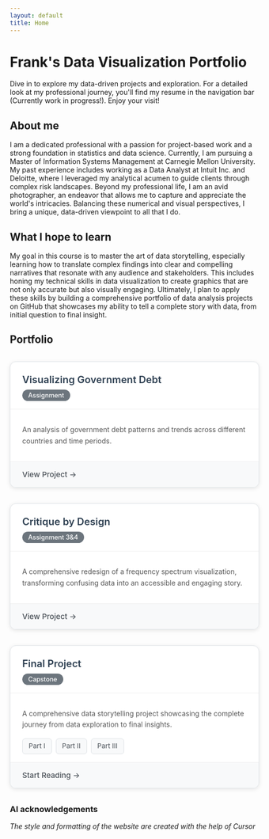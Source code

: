 ```yaml
---
layout: default
title: Home
---
```


# Frank's Data Visualization Portfolio

Dive in to explore my data-driven projects and exploration. For a detailed look at my professional journey, you'll find my resume in the navigation bar (Currently work in progress!). Enjoy your visit!

## About me
I am a dedicated professional with a passion for project-based work and a strong foundation in statistics and data science. Currently, I am pursuing a Master of Information Systems Management at Carnegie Mellon University. My past experience includes working as a Data Analyst at Intuit Inc. and Deloitte, where I leveraged my analytical acumen to guide clients through complex risk landscapes. Beyond my professional life, I am an avid photographer, an endeavor that allows me to capture and appreciate the world's intricacies. Balancing these numerical and visual perspectives, I bring a unique, data-driven viewpoint to all that I do.


## What I hope to learn

My goal in this course is to master the art of data storytelling, especially learning how to translate complex findings into clear and compelling narratives that resonate with any audience and stakeholders. This includes honing my technical skills in data visualization to create graphics that are not only accurate but also visually engaging. Ultimately, I plan to apply these skills by building a comprehensive portfolio of data analysis projects on GitHub that showcases my ability to tell a complete story with data, from initial question to final insight.

## Portfolio

<div class="portfolio-grid">
  <div class="portfolio-card">
    <div class="card-header">
      <h3>Visualizing Government Debt</h3>
      <span class="card-type">Assignment</span>
    </div>
    <div class="card-content">
      <p>An analysis of government debt patterns and trends across different countries and time periods.</p>
    </div>
    <div class="card-footer">
      <a href="visualizing-government-debt" class="card-link">View Project →</a>
    </div>
  </div>

  <div class="portfolio-card">
    <div class="card-header">
      <h3>Critique by Design</h3>
      <span class="card-type">Assignment 3&4</span>
    </div>
    <div class="card-content">
      <p>A comprehensive redesign of a frequency spectrum visualization, transforming confusing data into an accessible and engaging story.</p>
    </div>
    <div class="card-footer">
      <a href="critique-by-design" class="card-link">View Project →</a>
    </div>
  </div>

  <div class="portfolio-card">
    <div class="card-header">
      <h3>Final Project</h3>
      <span class="card-type">Capstone</span>
    </div>
    <div class="card-content">
      <p>A comprehensive data storytelling project showcasing the complete journey from data exploration to final insights.</p>
      <div class="project-parts">
        <a href="final-project-part-one" class="part-link">Part I</a>
        <a href="final-project-part-two" class="part-link">Part II</a>
        <a href="final-project-part-three" class="part-link">Part III</a>
      </div>
    </div>
    <div class="card-footer">
      <a href="final-project-part-one" class="card-link">Start Reading →</a>
    </div>
  </div>
</div>

<style>
.portfolio-grid {
  display: grid;
  grid-template-columns: repeat(auto-fit, minmax(300px, 1fr));
  gap: 2rem;
  margin: 2rem 0;
}

.portfolio-card {
  background: #ffffff;
  border: 1px solid #e1e5e9;
  border-radius: 12px;
  box-shadow: 0 2px 8px rgba(0, 0, 0, 0.1);
  transition: transform 0.2s ease, box-shadow 0.2s ease;
  overflow: hidden;
}

.portfolio-card:hover {
  transform: translateY(-4px);
  box-shadow: 0 8px 25px rgba(0, 0, 0, 0.15);
}

.card-header {
  padding: 1.5rem 1.5rem 1rem 1.5rem;
  border-bottom: 1px solid #f0f0f0;
}

.card-header h3 {
  margin: 0 0 0.5rem 0;
  color: #2c3e50;
  font-size: 1.25rem;
  font-weight: 600;
}

.card-type {
  display: inline-block;
  background: #6c757d;
  color: white;
  padding: 0.25rem 0.75rem;
  border-radius: 20px;
  font-size: 0.8rem;
  font-weight: 500;
}

.card-content {
  padding: 1rem 1.5rem;
  color: #555;
  line-height: 1.6;
}

.project-parts {
  margin-top: 1rem;
  display: flex;
  gap: 0.5rem;
  flex-wrap: wrap;
}

.part-link {
  display: inline-block;
  background: #f8f9fa;
  color: #495057;
  padding: 0.25rem 0.75rem;
  border-radius: 6px;
  text-decoration: none;
  font-size: 0.85rem;
  border: 1px solid #dee2e6;
  transition: background-color 0.2s ease;
}

.part-link:hover {
  background: #e9ecef;
  text-decoration: none;
}

.card-footer {
  padding: 1rem 1.5rem;
  background: #f8f9fa;
  border-top: 1px solid #f0f0f0;
}

.card-link {
  color: #495057;
  text-decoration: none;
  font-weight: 500;
  font-size: 0.95rem;
  transition: color 0.2s ease;
}

.card-link:hover {
  color: #212529;
  text-decoration: none;
}

@media (max-width: 768px) {
  .portfolio-grid {
    grid-template-columns: 1fr;
    gap: 1.5rem;
  }
  
  .portfolio-card {
    margin: 0 1rem;
  }
}
</style>

### AI acknowledgements
_The style and formatting of the website are created with the help of Cursor_

